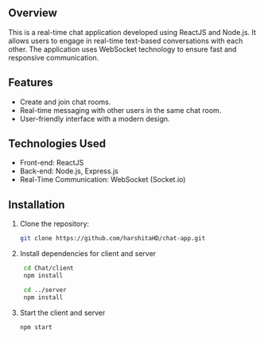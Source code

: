## Overview

This is a real-time chat application developed using ReactJS and Node.js. It allows users to engage in real-time text-based conversations with each other. The application uses WebSocket technology to ensure fast and responsive communication.

## Features

- Create and join chat rooms.
- Real-time messaging with other users in the same chat room.
- User-friendly interface with a modern design.

## Technologies Used

- Front-end: ReactJS
- Back-end: Node.js, Express.js
- Real-Time Communication: WebSocket (Socket.io)

## Installation

1. Clone the repository:

   ```bash
   git clone https://github.com/harshitaHD/chat-app.git
   ```

2. Install dependencies for client and server

   ```bash
    cd Chat/client
    npm install

    cd ../server
    npm install
   ```

3. Start the client and server
   ```bash
   npm start
   ```
